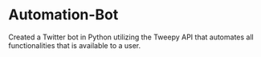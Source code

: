 # Automation-Bot
Created a Twitter bot in Python utilizing the Tweepy API that automates all functionalities that is available to a user.
